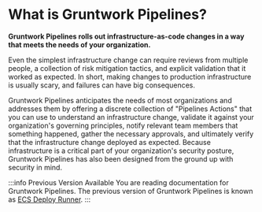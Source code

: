 # What is Gruntwork Pipelines?

**Gruntwork Pipelines rolls out infrastructure-as-code changes in a way that meets the needs of your organization.**

Even the simplest infrastructure change can require reviews from multiple people, a collection of risk mitigation tactics, and explicit validation that it worked as expected. In short, making changes to production infrastructure is usually scary, and failures can have big consequences.

Gruntwork Pipelines anticipates the needs of most organizations and addresses them by offering a discrete collection of "Pipelines Actions" that you can use to understand an infrastructure change, validate it against your organization's governing principles, notify relevant team members that something happened, gather the necessary approvals, and ultimately verify that the infrastructure change deployed as expected. Because infrastructure is a critical part of your organization's security posture, Gruntwork Pipelines has also been designed from the ground up with security in mind.

:::info Previous Version Available
You are reading documentation for Gruntwork Pipelines. The previous version of Gruntwork Pipelines is known as [ECS Deploy Runner](../../ecs-deploy-runner/overview/).
:::
